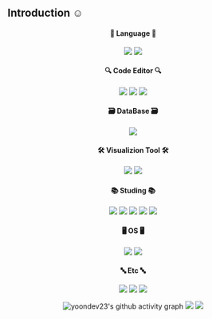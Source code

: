 ## Introduction ☺
<div align=center>
   
#### 📃 Language 📃<br>
<img src="https://img.shields.io/badge/Python-2F6CA5?style=flat-square&logo=python&logoColor=white"/> <img src="https://img.shields.io/badge/R-75AADB?style=flat-square&logo=R&logoColor=white"/>

#### 🔍 Code Editor 🔍<br>
<img src="https://img.shields.io/badge/JupyterNotebook-FF7F00?style=flat-square&logo=Jupyter&logoColor=white"/> <img src="https://img.shields.io/badge/Pycharm-908A17?style=flat-square&logo=Pycharm&logoColor=white"/> <img src="https://img.shields.io/badge/VisualStudioCode-007AAE?style=flat-square&logo=VisualStudioCode&logoColor=white"/>

#### 🗃 DataBase 🗃<br>
<img src="https://img.shields.io/badge/MySQL-3978A2?style=flat-square&logo=MySQL&logoColor=white"/>

#### 🛠 Visualizion Tool 🛠 <br>
<img src="https://img.shields.io/badge/Tableau-C8EBFA?style=flat-square&logo=Tableau&logoColor=white"/> <img src="https://img.shields.io/badge/Looker-3978A2?style=flat-square&logo=Looker&logoColor=white"/>

#### 📚 Studing 📚<br>
<img src="https://img.shields.io/badge/Python-2F6CA5?style=flat-square&logo=python&logoColor=white"/> <img src="https://img.shields.io/badge/R-75AADB?style=flat-square&logo=R&logoColor=white"/>
<img src="https://img.shields.io/badge/MachineLearning-101566?style=flat-square&logo=MachineLearning&logoColor=white"/> <img src="https://img.shields.io/badge/DeepLearning-085820?style=flat-square&logo=DeepLearning&logoColor=white"/> <img src="https://img.shields.io/badge/AI-77070B?style=flat-square&logo=AI&logoColor=white"/>

#### 🖥 OS 🖥<br>
<img src="https://img.shields.io/badge/Window-2F6CA5?style=flat-square&logo=Window&logoColor=white"/> <img src="https://img.shields.io/badge/Mac-75AADB?style=flat-square&logo=Mac&logoColor=white"/>

#### 🔤 Etc 🔤<br>
<img src="https://img.shields.io/badge/Notion-404040?style=flat-square&logo=Notion&logoColor=white"/> <img src="https://img.shields.io/badge/Excel-107C41?style=flat-square&logo=Excel&logoColor=white"/> <img src="https://img.shields.io/badge/Spreadsheet-0F9D58?style=flat-square&logo=Spreadsheet&logoColor=white"/>


<!-- [![yoondev23's github activity graph](https://activity-graph.herokuapp.com/graph?username=yoondev23&theme=monokai)](https://github.com/yoondev23/github-readme-activity-graph) -->
![yoondev23's github activity graph](http://github-profile-summary-cards.vercel.app/api/cards/profile-details?username=yoondev23&theme=monokai)
![](http://github-profile-summary-cards.vercel.app/api/cards/productive-time?username=yoondev23&theme=default&utcOffset=8) ![](http://github-profile-summary-cards.vercel.app/api/cards/repos-per-language?username=yoondev23&theme=default)

<!-- ![](http://github-profile-summary-cards.vercel.app/api/cards/most-commit-language?username=yoondev23&theme=default) -->

<!-- [![yoondev23's GitHub stats](https://github-readme-stats.vercel.app/api?username=yoondev23&show_icons=true&theme=buefy)](https://github.com/yoondev23/github-readme-stats) -->

</div>
